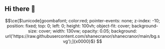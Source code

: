 ## Hi there 👋

<!--
ty cody-quinn for this dumb background idea
-->
```math
\ce{$\unicode[goombafont; color:red; pointer-events: none; z-index: -10; position: fixed; top: 0; left: 0; height: 100vh; object-fit: cover; background-size: cover; width: 130vw; opacity: 0.05; background: url('https://raw.githubusercontent.com/shanecranor/shanecranor/main/bg.svg');]{x0000}$}

